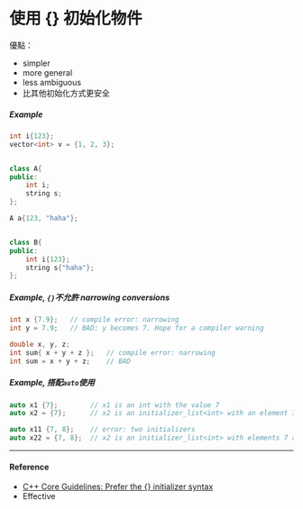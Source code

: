 # 使用 {} 初始化物件

優點：

* simpler
* more general
* less ambiguous
* 比其他初始化方式更安全

##### Example

```cpp
int i{123};
vector<int> v = {1, 2, 3};


class A{
public:
    int i;
    string s;
};

A a{123, "haha"};


class B{
public:
    int i{123};
    string s{"haha"};
};
```

##### Example, `{}`不允許 narrowing conversions

```cpp
int x {7.9};   // compile error: narrowing
int y = 7.9;   // BAD: y becomes 7. Hope for a compiler warning

double x, y, z;
int sum{ x + y + z };   // compile error: narrowing
int sum = x + y + z;    // BAD
```

##### Example, 搭配`auto`使用

```cpp
auto x1 {7};        // x1 is an int with the value 7
auto x2 = {7};      // x2 is an initializer_list<int> with an element 7

auto x11 {7, 8};    // error: two initializers
auto x22 = {7, 8};  // x2 is an initializer_list<int> with elements 7 and 8
```

---

#### Reference

* [C++ Core Guidelines: Prefer the {} initializer syntax](https://github.com/isocpp/CppCoreGuidelines/blob/master/CppCoreGuidelines.md#es23-prefer-the--initializer-syntax)
* Effective



